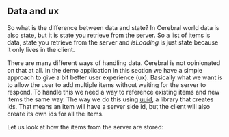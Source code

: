 ## Data and ux

So what is the difference between data and state? In Cerebral world data is also state, but it is state you retrieve from the server. So a list of items is data, state you retrieve from the server and *isLoading* is just state because it only lives in the client.

There are many different ways of handling data. Cerebral is not opinionated on that at all. In the demo application in this section we have a simple approach to give a bit better user experience (ux). Basically what we want is to allow the user to add multiple items without waiting for the server to respond. To handle this we need a way to reference existing items and new items the same way. The way we do this using [uuid](), a library that creates ids. That means an item will have a server side id, but the client will also create its own ids for all the items.

Let us look at how the items from the server are stored:
